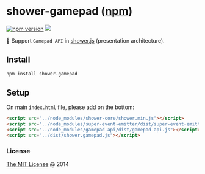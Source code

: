 # shower-gamepad ([npm](https://www.npmjs.com/package/shower-gamepad))

[![npm version](https://badge.fury.io/js/shower-gamepad.svg)](https://badge.fury.io/js/shower-gamepad)
![](https://img.shields.io/npm/dt/shower-gamepad.svg)

:hammer: Support `Gamepad API` in [shower.js](http://shwr.me/) (presentation architecture).

## Install

```bash
npm install shower-gamepad
```

## Setup

On main `index.html` file, please add on the bottom:

```html
<script src="../node_modules/shower-core/shower.min.js"></script>
<script src="../node_modules/super-event-emitter/dist/super-event-emitter.js"></script>
<script src="../node_modules/gamepad-api/dist/gamepad-api.js"></script>
<script src="../dist/shower.gamepad.js"></script>
```

### License

[The MIT License](http://piecioshka.mit-license.org/) @ 2014

